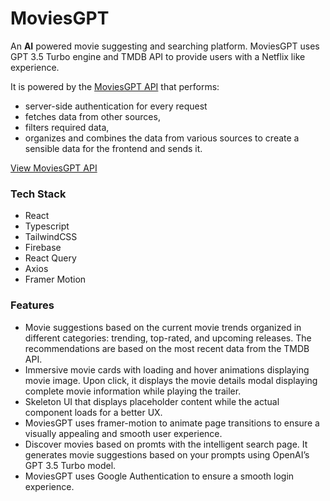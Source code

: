 # MoviesGPT

An **AI** powered movie suggesting and searching platform. MoviesGPT uses GPT 3.5 Turbo engine and TMDB API to provide users with a Netflix like experience.

It is powered by the [MoviesGPT API](https://github.com/dr0nser/movies-gpt-backend) that performs:

- server-side authentication for every request
- fetches data from other sources,
- filters required data,
- organizes and combines the data from various sources to create a sensible data for the frontend and sends it.

[View MoviesGPT API](https://github.com/dr0nser/movies-gpt-backend)

### Tech Stack

- React
- Typescript
- TailwindCSS
- Firebase
- React Query
- Axios
- Framer Motion

### Features

- Movie suggestions based on the current movie trends organized in different categories: trending, top-rated, and upcoming releases. The recommendations are based on the most recent data from the TMDB API.
- Immersive movie cards with loading and hover animations displaying movie image. Upon click, it displays the movie details modal displaying complete movie information while playing the trailer.
- Skeleton UI that displays placeholder content while the actual component loads for a better UX.
- MoviesGPT uses framer-motion to animate page transitions to ensure a visually appealing and smooth user experience.
- Discover movies based on promts with the intelligent search page. It generates movie suggestions based on your prompts using OpenAI’s GPT 3.5 Turbo model.
- MoviesGPT uses Google Authentication to ensure a smooth login experience.
